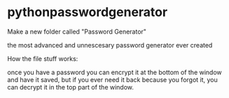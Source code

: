# pythonpasswordgenerator

Make a new folder called "Password Generator"

the most advanced and unnescesary password generator ever created

How the file stuff works:

once you have a password you can encrypt it at the bottom of the window and have it saved, but if you ever need it back because you forgot it, you can decrypt it in the top part of the window.
